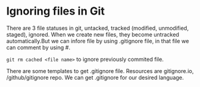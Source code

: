 # Ignoring files in Git

There are 3 file statuses in git, untacked, tracked (modified, unmodified, staged), ignored. When we create new files, they become untracked automatically.But we can infore file by using .gitignore file, in that file we can comment by using #.

`git rm cached <file name>` to ignore previously commited file.

There are some templates to get .gitignore file. Resources are gitignore.io, /github/gitignore repo. We can get .gitignore for our desired language. 
